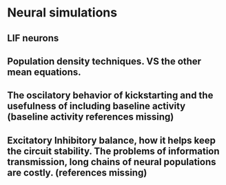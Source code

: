 # Neural simulations

## LIF neurons

## Population density techniques. VS the other mean equations.

## The oscilatory behavior of kickstarting and the usefulness of including baseline activity (baseline activity references missing)

## Excitatory Inhibitory balance, how it helps keep the circuit stability. The problems of information transmission, long chains of neural populations are costly. (references missing)